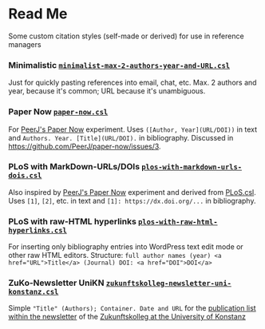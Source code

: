 # Read Me
Some custom citation styles (self-made or derived) for use in reference managers

### Minimalistic [`minimalist-max-2-authors-year-and-URL.csl`](minimalist-max-2-authors-year-and-URL.csl)
Just for quickly pasting references into email, chat, etc. Max. 2 authors and year, because it's common; URL because it's unambiguous.

### Paper Now [`paper-now.csl`](paper-now.csl)
For [PeerJ's Paper Now](https://github.com/PeerJ/paper-now) experiment. Uses `([Author, Year](URL/DOI))` in text and `Authors. Year. [Title](URL/DOI).` in bibliography. Discussed in https://github.com/PeerJ/paper-now/issues/3.

### PLoS with MarkDown-URLs/DOIs [`plos-with-markdown-urls-dois.csl`](plos-with-markdown-urls-dois.csl)
Also inspired by [PeerJ's Paper Now](https://github.com/PeerJ/paper-now) experiment and derived from [PLoS.csl](https://github.com/citation-style-language/styles/blob/master/plos.csl). Uses `[1]`, `[2]`, etc. in text and `[1]: https://dx.doi.org/...` in bibliography.

### PLoS with raw-HTML hyperlinks [`plos-with-raw-html-hyperlinks.csl`](plos-with-raw-html-hyperlinks.csl)
For inserting only bibliography entries into WordPress text edit mode or other raw HTML editors. Structure: `full author names (year) <a href="URL">Title</a> (Journal) DOI: <a href="DOI">DOI</a>`

### ZuKo-Newsletter UniKN [`zukunftskolleg-newsletter-uni-konstanz.csl`](zukunftskolleg-newsletter-uni-konstanz.csl)
Simple `"Title" (Authors); Container. Date and URL` for the [publication list within the newsletter](https://www.zukunftskolleg.uni-konstanz.de/news-events/newsletter/zukunftskolleg-newsletter-issue-19/#header9) of the [Zukunftskolleg at the University of Konstanz](https://www.zukunftskolleg.uni-konstanz.de/home/) 
